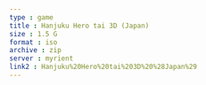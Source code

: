 ```yaml
---
type : game
title : Hanjuku Hero tai 3D (Japan)
size : 1.5 G
format : iso
archive : zip
server : myrient
link2 : Hanjuku%20Hero%20tai%203D%20%28Japan%29
---
```

